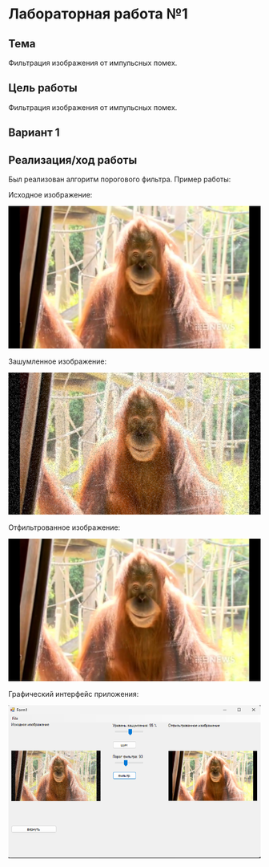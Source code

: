 # Лабораторная работа №1

## Тема

Фильтрация изображения от импульсных помех.

## Цель работы

Фильтрация изображения от импульсных помех.

## Вариант 1

## Реализация/ход работы
Был реализован алгоритм порогового фильтра. Пример работы:

Исходное изображение:

![](images/original.jpg)

Зашумленное изображение:

![](images/noiseImage.png)

Отфильтрованное изображение:

![](images/filter.png)

Графический интерфейс приложения:

![](images/app.png)
